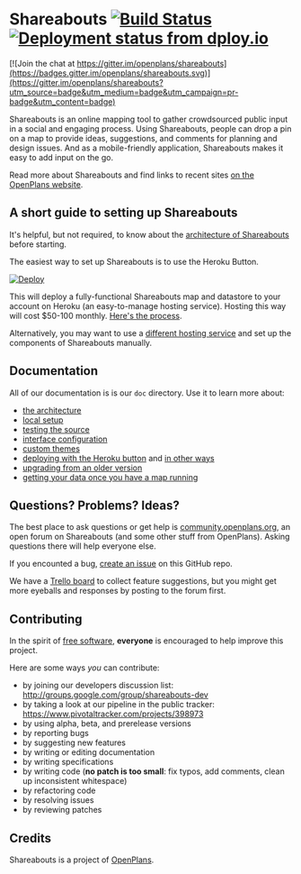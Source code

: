 Shareabouts [![Build Status](https://secure.travis-ci.org/openplans/shareabouts.png)](http://travis-ci.org/openplans/shareabouts) [![Deployment status from dploy.io](https://openplans.dploy.io/badge/45290641861022/15348.png)](http://dploy.io)
===========

[![Join the chat at https://gitter.im/openplans/shareabouts](https://badges.gitter.im/openplans/shareabouts.svg)](https://gitter.im/openplans/shareabouts?utm_source=badge&utm_medium=badge&utm_campaign=pr-badge&utm_content=badge)

Shareabouts is an online mapping tool to gather crowdsourced public input in a social and engaging process. Using Shareabouts, people can drop a pin on a map to provide ideas, suggestions, and comments for planning and design issues. And as a mobile-friendly application, Shareabouts makes it easy to add input on the go.

Read more about Shareabouts and find links to recent sites [on the OpenPlans website](http://openplans.org/shareabouts/).


A short guide to setting up Shareabouts
-----------

It's helpful, but not required, to know about the [architecture of Shareabouts](https://github.com/openplans/shareabouts/blob/master/doc/ARCHITECTURE.md) before starting.

<a name="heroku-button"></a>The easiest way to set up Shareabouts is to use the Heroku Button.

[![Deploy](https://www.herokucdn.com/deploy/button.png)](https://heroku.com/deploy)

This will deploy a fully-functional Shareabouts map and datastore to your account on Heroku (an easy-to-manage hosting service). Hosting this way will cost $50-100 monthly. [Here's the process](https://github.com/openplans/shareabouts/blob/master/doc/HEROKU_BUTTON.md).

Alternatively, you may want to use a [different hosting service](https://github.com/openplans/shareabouts/blob/master/doc/DEPLOY.md) and set up the components of Shareabouts manually.


Documentation
-------------
All of our documentation is is our `doc` directory. Use it to learn more about:
* [the architecture](https://github.com/openplans/shareabouts/blob/master/doc/ARCHITECTURE.md)
* [local setup](https://github.com/openplans/shareabouts/blob/master/doc/README.md)
* [testing the source](https://github.com/openplans/shareabouts/blob/master/doc/TESTING.md)
* [interface configuration](https://github.com/openplans/shareabouts/blob/master/doc/CONFIG.md)
* [custom themes](https://github.com/openplans/shareabouts/blob/master/doc/CUSTOM_THEME.md)
* [deploying with the Heroku button](https://github.com/openplans/shareabouts/blob/master/doc/HEROKU_BUTTON.md) and [in other ways](https://github.com/openplans/shareabouts/blob/master/doc/DEPLOY.md)
* [upgrading from an older version](https://github.com/openplans/shareabouts/blob/master/doc/UPGRADE.md)
* [getting your data once you have a map running](https://github.com/openplans/shareabouts/blob/master/doc/GETTING_YOUR_DATA.md)

Questions? Problems? Ideas? 
--------------------

The best place to ask questions or get help is [community.openplans.org](http://community.openplans.org), an open forum on Shareabouts (and some other stuff from OpenPlans). Asking questions there will help everyone else.

If you encounted a bug, [create an issue](https://github.com/openplans/shareabouts/issues) on this GitHub repo.

We have a [Trello board](https://trello.com/b/94MT3WRQ/openplans-roadmap) to collect feature suggestions, but you might get more eyeballs and responses by posting to the forum first.

Contributing
------------
In the spirit of [free software](http://www.fsf.org/licensing/essays/free-sw.html), **everyone** is encouraged to help improve this project.

Here are some ways *you* can contribute:

* by joining our developers discussion list: http://groups.google.com/group/shareabouts-dev
* by taking a look at our pipeline in the public tracker: https://www.pivotaltracker.com/projects/398973
* by using alpha, beta, and prerelease versions
* by reporting bugs
* by suggesting new features
* by writing or editing documentation
* by writing specifications
* by writing code (**no patch is too small**: fix typos, add comments, clean up inconsistent whitespace)
* by refactoring code
* by resolving issues
* by reviewing patches

Credits
-------------
Shareabouts is a project of [OpenPlans](http://openplans.org).

